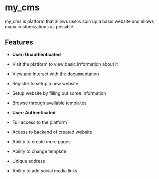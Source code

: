 # my_cms
my_cms is platform that allows users spin up a basic website and allows many customizations as possible


## Features

- **User: Unauthenticated**
 - Visit the platform to view basic information about it
 - View and Interact with the documentation
 - Register to setup a new website
 - Setup website by filling out some information
 - Browse through available templates 

- **User: Authenticated**
 - Full access to the platform
 - Access to backend of created website
 - Ability to create more pages
 - Ability to change template
 - Unique address
 - Ability to add social media links

